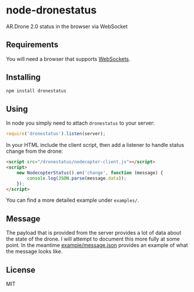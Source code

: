 # node-dronestatus

AR.Drone 2.0 status in the browser via WebSocket

## Requirements

You will need a browser that supports [WebSockets](http://caniuse.com/websockets).

## Installing

```bash
npm install dronestatus
```

## Using

In node you simply need to attach `dronestatus` to your server:

```js
require('dronestatus').listen(server);
```

In your HTML include the client script, then add a listener to handle status change from the drone:

```html
<script src="/dronestatus/nodecopter-client.js"></script>
<script>
	new NodecopterStatus().on('change', function (message) {
		console.log(JSON.parse(message.data));
	});
</script>
```

You can find a more detailed example under `examples/`.

## Message

The payload that is provided from the server provides a lot of data about the state of the drone. I will attempt to document this more fully at some point. In the meantime [example/message.json](https://github.com/mzabriskie/node-dronestatus/blob/master/example/message.json) provides an example of what the message looks like.

## License

MIT